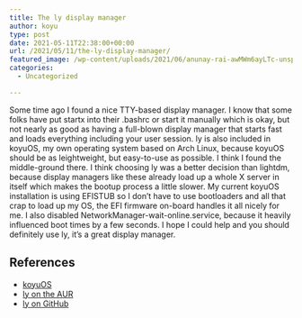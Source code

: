 ```yaml
---
title: The ly display manager
author: koyu
type: post
date: 2021-05-11T22:38:00+00:00
url: /2021/05/11/the-ly-display-manager/
featured_image: /wp-content/uploads/2021/06/anunay-rai-awMWm6ayLTc-unsplash-scaled-e1624833834998.jpg
categories:
  - Uncategorized

---
```

Some time ago I found a nice TTY-based display manager. I know that some folks have put startx into their .bashrc or start it manually which is okay, but not nearly as good as having a full-blown display manager that starts fast and loads everything including your user session. ly is also included in koyuOS, my own operating system based on Arch Linux, because koyuOS should be as leightweight, but easy-to-use as possible. I think I found the middle-ground there. I think choosing ly was a better decision than lightdm, because display managers like these already load up a whole X server in itself which makes the bootup process a little slower. My current koyuOS installation is using EFISTUB so I don&#8217;t have to use bootloaders and all that crap to load up my OS, the EFI firmware on-board handles it all nicely for me. I also disabled NetworkManager-wait-online.service, because it heavily influenced boot times by a few seconds. I hope I could help and you should definitely use ly, it&#8217;s a great display manager.

## References

  * <a href="https://github.com/koyuspace/koyuos" data-type="URL" data-id="https://github.com/koyuspace/koyuos" target="_blank" rel="noreferrer noopener">koyuOS</a>
  * <a href="https://aur.archlinux.org/packages/ly/" data-type="URL" data-id="https://aur.archlinux.org/packages/ly/" target="_blank" rel="noreferrer noopener">ly on the AUR</a>
  * <a href="https://github.com/nullgemm/ly" target="_blank" rel="noreferrer noopener">ly on GitHub</a>